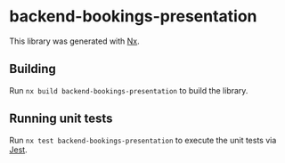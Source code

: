 # backend-bookings-presentation

This library was generated with [Nx](https://nx.dev).

## Building

Run `nx build backend-bookings-presentation` to build the library.

## Running unit tests

Run `nx test backend-bookings-presentation` to execute the unit tests via [Jest](https://jestjs.io).
